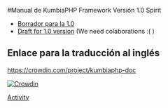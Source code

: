 #Manual de KumbiaPHP Framework Versión 1.0 Spirit

- [Borrador para la 1.0](es/)
- [Draft for 1.0 version](en/) (We need colaborations :( )

## Enlace para la traducción al inglés
https://crowdin.com/project/kumbiaphp-doc

[![Crowdin](https://d322cqt584bo4o.cloudfront.net/kumbiaphp-doc/localized.svg)](https://crowdin.com/project/kumbiaphp-doc)


[Activity](https://crowdin.com/project/kumbiaphp-doc/activity_stream)
